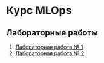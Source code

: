# Курс MLOps

## Лабораторные работы

1. [Лабораторная работа № 1](Lab-1)
1. [Лабораторная работа № 2](Lab-2)
